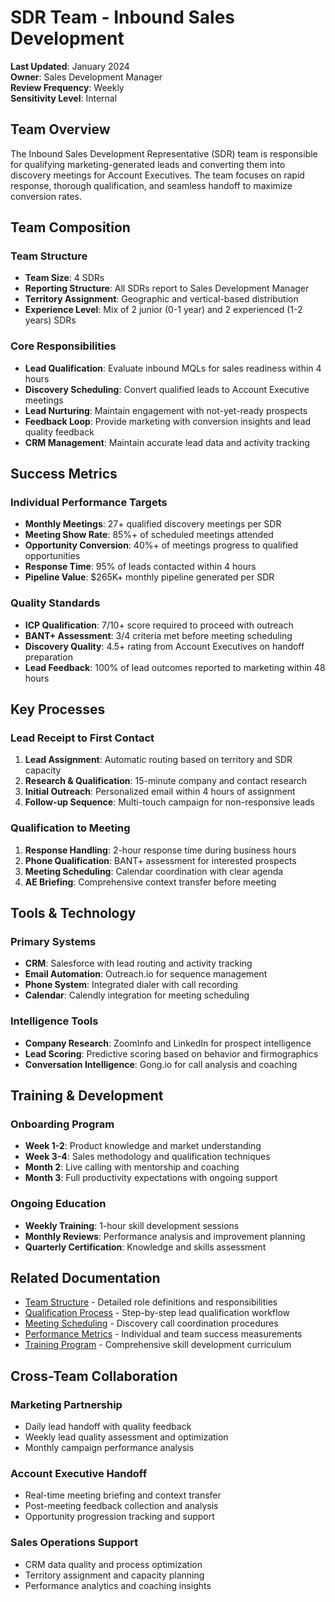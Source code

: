 # SDR Team - Inbound Sales Development

**Last Updated**: January 2024  
**Owner**: Sales Development Manager  
**Review Frequency**: Weekly  
**Sensitivity Level**: Internal  

## Team Overview

The Inbound Sales Development Representative (SDR) team is responsible for qualifying marketing-generated leads and converting them into discovery meetings for Account Executives. The team focuses on rapid response, thorough qualification, and seamless handoff to maximize conversion rates.

## Team Composition

### **Team Structure**
- **Team Size**: 4 SDRs  
- **Reporting Structure**: All SDRs report to Sales Development Manager
- **Territory Assignment**: Geographic and vertical-based distribution
- **Experience Level**: Mix of 2 junior (0-1 year) and 2 experienced (1-2 years) SDRs

### **Core Responsibilities**
- **Lead Qualification**: Evaluate inbound MQLs for sales readiness within 4 hours
- **Discovery Scheduling**: Convert qualified leads to Account Executive meetings
- **Lead Nurturing**: Maintain engagement with not-yet-ready prospects
- **Feedback Loop**: Provide marketing with conversion insights and lead quality feedback
- **CRM Management**: Maintain accurate lead data and activity tracking

## Success Metrics

### **Individual Performance Targets**
- **Monthly Meetings**: 27+ qualified discovery meetings per SDR
- **Meeting Show Rate**: 85%+ of scheduled meetings attended
- **Opportunity Conversion**: 40%+ of meetings progress to qualified opportunities
- **Response Time**: 95% of leads contacted within 4 hours
- **Pipeline Value**: $265K+ monthly pipeline generated per SDR

### **Quality Standards**
- **ICP Qualification**: 7/10+ score required to proceed with outreach
- **BANT+ Assessment**: 3/4 criteria met before meeting scheduling
- **Discovery Quality**: 4.5+ rating from Account Executives on handoff preparation
- **Lead Feedback**: 100% of lead outcomes reported to marketing within 48 hours

## Key Processes

### **Lead Receipt to First Contact**
1. **Lead Assignment**: Automatic routing based on territory and SDR capacity
2. **Research & Qualification**: 15-minute company and contact research
3. **Initial Outreach**: Personalized email within 4 hours of assignment
4. **Follow-up Sequence**: Multi-touch campaign for non-responsive leads

### **Qualification to Meeting**
1. **Response Handling**: 2-hour response time during business hours
2. **Phone Qualification**: BANT+ assessment for interested prospects
3. **Meeting Scheduling**: Calendar coordination with clear agenda
4. **AE Briefing**: Comprehensive context transfer before meeting

## Tools & Technology

### **Primary Systems**
- **CRM**: Salesforce with lead routing and activity tracking
- **Email Automation**: Outreach.io for sequence management
- **Phone System**: Integrated dialer with call recording
- **Calendar**: Calendly integration for meeting scheduling

### **Intelligence Tools**
- **Company Research**: ZoomInfo and LinkedIn for prospect intelligence
- **Lead Scoring**: Predictive scoring based on behavior and firmographics
- **Conversation Intelligence**: Gong.io for call analysis and coaching

## Training & Development

### **Onboarding Program**
- **Week 1-2**: Product knowledge and market understanding
- **Week 3-4**: Sales methodology and qualification techniques
- **Month 2**: Live calling with mentorship and coaching
- **Month 3**: Full productivity expectations with ongoing support

### **Ongoing Education**
- **Weekly Training**: 1-hour skill development sessions
- **Monthly Reviews**: Performance analysis and improvement planning
- **Quarterly Certification**: Knowledge and skills assessment

## Related Documentation

- [Team Structure](./team-structure.md) - Detailed role definitions and responsibilities
- [Qualification Process](./qualification-process.md) - Step-by-step lead qualification workflow
- [Meeting Scheduling](./meeting-scheduling.md) - Discovery call coordination procedures
- [Performance Metrics](./performance-metrics.md) - Individual and team success measurements
- [Training Program](./training-program.md) - Comprehensive skill development curriculum

## Cross-Team Collaboration

### **Marketing Partnership**
- Daily lead handoff with quality feedback
- Weekly lead quality assessment and optimization
- Monthly campaign performance analysis

### **Account Executive Handoff**
- Real-time meeting briefing and context transfer
- Post-meeting feedback collection and analysis
- Opportunity progression tracking and support

### **Sales Operations Support**
- CRM data quality and process optimization
- Territory assignment and capacity planning
- Performance analytics and coaching insights 